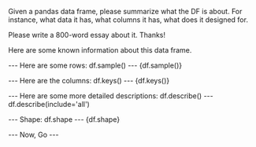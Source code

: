 Given a pandas data frame, please summarize what the DF is about. 
For instance, what data it has, what columns it has, what does it designed for. 

Please write a 800-word essay about it. Thanks!


Here are some known information about this data frame.

--- Here are some rows: df.sample() ---
{df.sample()}

--- Here are the columns: df.keys() ---
{df.keys()}

--- Here are some more detailed descriptions: df.describe() ---
df.describe(include='all')

--- Shape: df.shape ---
{df.shape}

--- Now, Go ---
